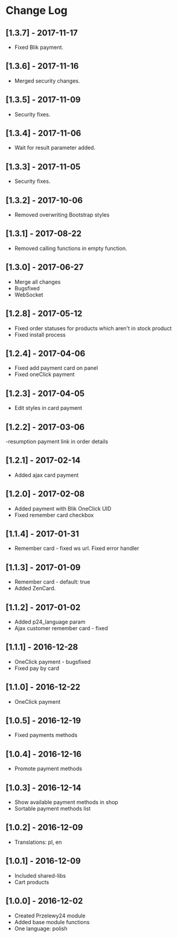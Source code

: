 # Change Log

## [1.3.7] - 2017-11-17

- Fixed Blik payment.

## [1.3.6] - 2017-11-16

- Merged security changes.

## [1.3.5] - 2017-11-09
- Security fixes.

## [1.3.4] - 2017-11-06
- Wait for result parameter added.

## [1.3.3] - 2017-11-05
- Security fixes.

## [1.3.2] - 2017-10-06
- Removed overwriting Bootstrap styles

## [1.3.1] - 2017-08-22
- Removed calling functions in empty function.

## [1.3.0] - 2017-06-27
- Merge all changes
- Bugsfixed
- WebSocket

## [1.2.8] - 2017-05-12 
- Fixed order statuses for products which aren't in stock product
- Fixed install process

## [1.2.4] - 2017-04-06 
- Fixed add payment card on panel
- Fixed oneClick payment

## [1.2.3] - 2017-04-05 
- Edit styles in card payment 

## [1.2.2] - 2017-03-06
-resumption payment link in order details

## [1.2.1] - 2017-02-14 
- Added ajax card payment

## [1.2.0] - 2017-02-08
- Added payment with Blik OneClick UID
- Fixed remember card checkbox

## [1.1.4] - 2017-01-31
- Remember card - fixed ws url. Fixed error handler

## [1.1.3] - 2017-01-09
- Remember card - default: true
- Added ZenCard.

## [1.1.2] - 2017-01-02 
- Added p24_language param
- Ajax customer remember card - fixed

## [1.1.1] - 2016-12-28 ##
- OneClick payment - bugsfixed
- Fixed pay by card

## [1.1.0] - 2016-12-22 ##
- OneClick payment

## [1.0.5] - 2016-12-19 ##
- Fixed payments methods

## [1.0.4] - 2016-12-16 ##
- Promote payment methods

## [1.0.3] - 2016-12-14 ##
- Show available payment methods in shop
- Sortable payment methods list

## [1.0.2] - 2016-12-09 ##
- Translations: pl, en

## [1.0.1] - 2016-12-09 ##
- Included shared-libs
- Cart products

## [1.0.0] - 2016-12-02 ##
- Created Przelewy24 module
- Added base module functions
- One language: polish
